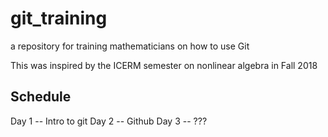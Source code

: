 # git_training
a repository for training mathematicians on how to use Git

This was inspired by the ICERM semester on nonlinear algebra in Fall 2018

## Schedule

Day 1 -- Intro to git
Day 2 -- Github
Day 3 -- ???
